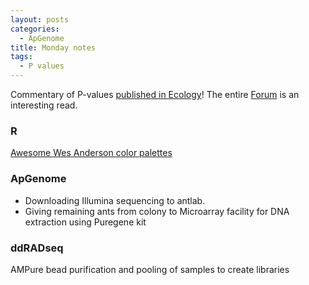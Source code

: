 ```yaml
---
layout: posts
categories: 
  - ApGenome
title: Monday notes
tags: 
  - P values
---
```


Commentary of P-values [published in Ecology](http://www.esajournals.org/doi/full/10.1890/13-1156.1)! The entire [Forum](http://www.esajournals.org/doi/full/10.1890/13-1911.1) is an interesting read.


### R

[Awesome Wes Anderson color palettes](https://github.com/karthik/wesanderson#wes-anderson-palettes)


### ApGenome

* Downloading Illumina sequencing to antlab. 
* Giving remaining ants from colony to Microarray facility for DNA extraction using Puregene kit

### ddRADseq

AMPure bead purification and pooling of samples to create libraries


